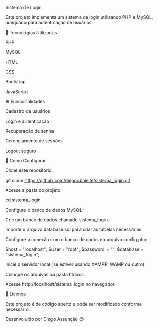 Sistema de Login

Este projeto implementa um sistema de login utilizando PHP e MySQL, adequado para autenticação de usuários.

📌 Tecnologias Utilizadas

PHP

MySQL

HTML

CSS

Bootstrap

JavaScript

⚙️ Funcionalidades

Cadastro de usuários

Login e autenticação

Recuperação de senha

Gerenciamento de sessões

Logout seguro

🚀 Como Configurar

Clone este repositório:

git clone https://github.com/diegocbaleite/sistema_login.git

Acesse a pasta do projeto:

cd sistema_login

Configure o banco de dados MySQL:

Crie um banco de dados chamado sistema_login.

Importe o arquivo database.sql para criar as tabelas necessárias.

Configure a conexão com o banco de dados no arquivo config.php:

$host = "localhost";
$user = "root";
$password = "";
$database = "sistema_login";

Inicie o servidor local (se estiver usando XAMPP, WAMP ou outro):

Coloque os arquivos na pasta htdocs.

Acesse http://localhost/sistema_login no navegador.

📜 Licença

Este projeto é de código aberto e pode ser modificado conforme necessário.

Desenvolvido por Diego Assunção 😊
